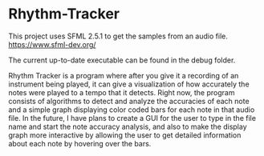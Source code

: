 # Rhythm-Tracker

This project uses SFML 2.5.1 to get the samples from an audio file.
https://www.sfml-dev.org/

The current up-to-date executable can be found in the debug folder.

Rhythm Tracker is a program where after you give it a recording of an instrument being played, it can give a visualization of how accurately the notes were played to a tempo that it detects. Right now, the program consists of algorithms to detect and analyze the accuracies of each note and a simple graph displaying color coded bars for each note in that audio file. In the future, I have plans to create a GUI for the user to type in the file name and start the note accuracy analysis, and also to make the display graph more interactive by allowing the user to get detailed information about each note by hovering over the bars.
